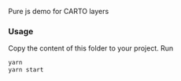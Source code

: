 Pure js demo for CARTO layers

### Usage

Copy the content of this folder to your project. Run

```js
yarn
yarn start
```
